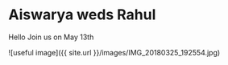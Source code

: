 # Aiswarya weds Rahul

Hello Join us on May 13th

![useful image]({{ site.url }}/images/IMG_20180325_192554.jpg)

